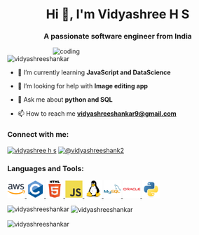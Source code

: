 
<h1 align="center">Hi 👋, I'm Vidyashree H S</h1>
<h3 align="center">A passionate software engineer from India</h3>

<img align="right" alt="coding" width="400" src="https://camo.githubusercontent.com/44b80cf159754c84715578d5e493092b003df29fabe5e9fb94f39740ba7bb62b/68747470733a2f2f692e70696e696d672e636f6d2f6f726967696e616c732f63382f65302f32302f63386530323061393934353361613539613963656565313638633862373961312e676966">

<p align="left"> <img src="https://komarev.com/ghpvc/?username=vidyashreeshankar&label=Profile%20views&color=0e75b6&style=flat" alt="vidyashreeshankar" /> </p>

- 🌱 I’m currently learning **JavaScript and DataScience**

- 🤝 I’m looking for help with **Image editing app**

- 💬 Ask me about **python and SQL**

- 📫 How to reach me **vidyashreeshankar9@gmail.com**

<h3 align="left">Connect with me:</h3>
<p align="left">
<a href="https://linkedin.com/in/vidyashree h s" target="blank"><img align="center" src="https://raw.githubusercontent.com/rahuldkjain/github-profile-readme-generator/master/src/images/icons/Social/linked-in-alt.svg" alt="vidyashree h s" height="30" width="40" /></a>
<a href="https://www.hackerrank.com/@vidyashreeshank2" target="blank"><img align="center" src="https://raw.githubusercontent.com/rahuldkjain/github-profile-readme-generator/master/src/images/icons/Social/hackerrank.svg" alt="@vidyashreeshank2" height="30" width="40" /></a>
</p>

<h3 align="left">Languages and Tools:</h3>
<p align="left"> <a href="https://aws.amazon.com" target="_blank" rel="noreferrer"> <img src="https://raw.githubusercontent.com/devicons/devicon/master/icons/amazonwebservices/amazonwebservices-original-wordmark.svg" alt="aws" width="40" height="40"/> </a> <a href="https://www.cprogramming.com/" target="_blank" rel="noreferrer"> <img src="https://raw.githubusercontent.com/devicons/devicon/master/icons/c/c-original.svg" alt="c" width="40" height="40"/> </a> <a href="https://www.w3.org/html/" target="_blank" rel="noreferrer"> <img src="https://raw.githubusercontent.com/devicons/devicon/master/icons/html5/html5-original-wordmark.svg" alt="html5" width="40" height="40"/> </a> <a href="https://developer.mozilla.org/en-US/docs/Web/JavaScript" target="_blank" rel="noreferrer"> <img src="https://raw.githubusercontent.com/devicons/devicon/master/icons/javascript/javascript-original.svg" alt="javascript" width="40" height="40"/> </a> <a href="https://www.linux.org/" target="_blank" rel="noreferrer"> <img src="https://raw.githubusercontent.com/devicons/devicon/master/icons/linux/linux-original.svg" alt="linux" width="40" height="40"/> </a> <a href="https://www.mysql.com/" target="_blank" rel="noreferrer"> <img src="https://raw.githubusercontent.com/devicons/devicon/master/icons/mysql/mysql-original-wordmark.svg" alt="mysql" width="40" height="40"/> </a> <a href="https://www.oracle.com/" target="_blank" rel="noreferrer"> <img src="https://raw.githubusercontent.com/devicons/devicon/master/icons/oracle/oracle-original.svg" alt="oracle" width="40" height="40"/> </a> <a href="https://www.python.org" target="_blank" rel="noreferrer"> <img src="https://raw.githubusercontent.com/devicons/devicon/master/icons/python/python-original.svg" alt="python" width="40" height="40"/> </a> </p>

<p><img align="left" src="https://github-readme-stats.vercel.app/api/top-langs?username=vidyashreeshankar&show_icons=true&locale=en&layout=compact" alt="vidyashreeshankar" /></p>

<p>&nbsp;<img align="center" src="https://github-readme-stats.vercel.app/api?username=vidyashreeshankar&show_icons=true&locale=en" alt="vidyashreeshankar" /></p>

<p><img align="center" src="https://github-readme-streak-stats.herokuapp.com/?user=vidyashreeshankar&" alt="vidyashreeshankar" /></p>
